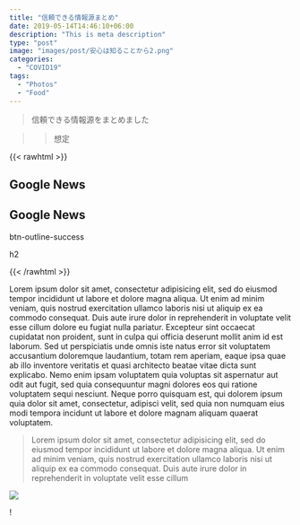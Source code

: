 ```yaml
---
title: "信頼できる情報源まとめ"
date: 2019-05-14T14:46:10+06:00
description: "This is meta description"
type: "post"
image: "images/post/安心は知ることから2.png"
categories: 
  - "COVID19"
tags:
  - "Photos"
  - "Food"
---
```


> 信頼できる情報源をまとめました

>> 想定

{{< rawhtml >}}<h2 class="card">Google News</h2><h2 class="h2">Google News</h2><p class="btn-outline-success">btn-outline-success</p><p class="h2">h2</p>{{< /rawhtml >}}


[](../images/post/GoogleNews.png)

Lorem ipsum dolor sit amet, consectetur adipisicing elit, sed do eiusmod tempor incididunt ut labore et
dolore magna aliqua. Ut enim ad minim veniam, quis nostrud exercitation ullamco laboris nisi ut aliquip ex
ea commodo consequat. Duis aute irure dolor in reprehenderit in voluptate velit esse cillum dolore eu fugiat
nulla pariatur. Excepteur sint occaecat cupidatat non proident, sunt in culpa qui officia deserunt mollit
anim id est laborum. Sed ut perspiciatis unde omnis iste natus error sit voluptatem accusantium doloremque
laudantium, totam rem aperiam, eaque ipsa quae ab illo inventore veritatis et quasi architecto beatae vitae
dicta sunt explicabo. Nemo enim ipsam voluptatem quia voluptas sit aspernatur aut odit aut fugit, sed quia
consequuntur magni dolores eos qui ratione voluptatem sequi nesciunt. Neque porro quisquam est, qui dolorem
ipsum quia dolor sit amet, consectetur, adipisci velit, sed quia non numquam eius modi tempora incidunt ut
labore et dolore magnam aliquam quaerat voluptatem.


> Lorem ipsum dolor sit amet, consectetur adipisicing elit, sed do eiusmod tempor incididunt ut
labore et dolore magna aliqua. Ut enim ad minim veniam, quis nostrud exercitation ullamco laboris nisi ut
aliquip ex ea commodo consequat. Duis aute irure dolor in reprehenderit in voluptate velit esse cillum


![](../images/post-img.jpg)

!
